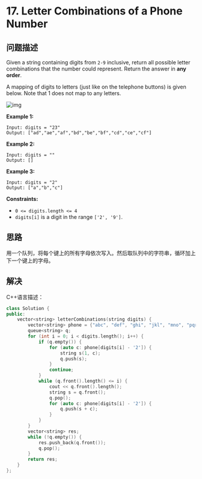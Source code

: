 # 17. Letter Combinations of a Phone Number

## 问题描述

Given a string containing digits from `2-9` inclusive, return all possible letter combinations that the number could represent. Return the answer in **any order**.

A mapping of digits to letters (just like on the telephone buttons) is given below. Note that 1 does not map to any letters.

![img](https://assets.leetcode.com/uploads/2022/03/15/1200px-telephone-keypad2svg.png)

**Example 1:**

```
Input: digits = "23"
Output: ["ad","ae","af","bd","be","bf","cd","ce","cf"]
```

**Example 2:**

```
Input: digits = ""
Output: []
```

**Example 3:**

```
Input: digits = "2"
Output: ["a","b","c"]
```

**Constraints:**

- `0 <= digits.length <= 4`
- `digits[i]` is a digit in the range `['2', '9']`.

## 思路

用一个队列，将每个键上的所有字母依次写入。然后取队列中的字符串，循环加上下一个键上的字母。

## 解决

C++语言描述：

```c++
class Solution {
public:
    vector<string> letterCombinations(string digits) {
        vector<string> phone = {"abc", "def", "ghi", "jkl", "mno", "pqrs", "tuv", "wxyz"};
        queue<string> q;
        for (int i = 0; i < digits.length(); i++) {
            if (q.empty()) {
                for (auto c: phone[digits[i] - '2']) {
                    string s(1, c);
                    q.push(s);
                }
                continue;
            }
            while (q.front().length() <= i) {
                cout << q.front().length();
                string s = q.front();
                q.pop();
                for (auto c: phone[digits[i] - '2']) {
                    q.push(s + c);
                }
            }
        }
        vector<string> res;
        while (!q.empty()) {
            res.push_back(q.front());
            q.pop();
        }
        return res;
    }
};
```
